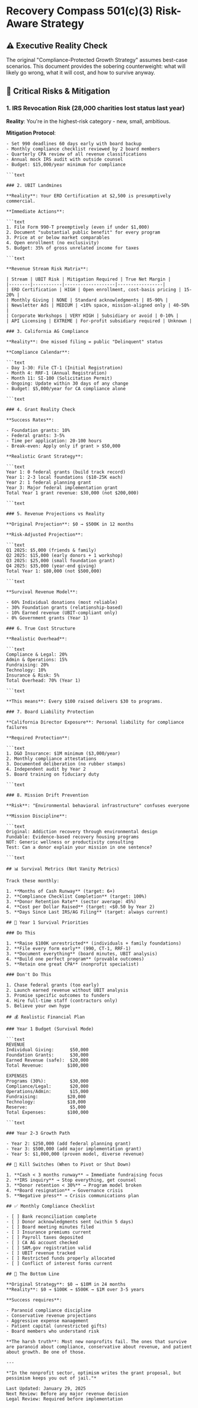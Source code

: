 # Recovery Compass 501(c)(3) Risk-Aware Strategy

## ⚠️ Executive Reality Check

The original "Compliance-Protected Growth Strategy" assumes best-case scenarios. This document provides the sobering counterweight: what will likely go wrong, what it will cost, and how to survive anyway.

## 🚨 Critical Risks & Mitigation

### 1. IRS Revocation Risk (28,000 charities lost status last year)

**Reality**: You're in the highest-risk category - new, small, ambitious.

**Mitigation Protocol**:

```text
- Set 990 deadlines 60 days early with board backup
- Monthly compliance checklist reviewed by 2 board members
- Quarterly CPA review of all revenue classifications
- Annual mock IRS audit with outside counsel
- Budget: $15,000/year minimum for compliance

```text

### 2. UBIT Landmines

**Reality**: Your ERD Certification at $2,500 is presumptively commercial.

**Immediate Actions**:

```text
1. File Form 990-T preemptively (even if under $1,000)
2. Document "substantial public benefit" for every program
3. Price at or below market comparables
4. Open enrollment (no exclusivity)
5. Budget: 35% of gross unrelated income for taxes

```text

**Revenue Stream Risk Matrix**:

| Stream | UBIT Risk | Mitigation Required | True Net Margin |
|--------|-----------|-------------------|-----------------|
| ERD Certification | HIGH | Open enrollment, cost-basis pricing | 15-20% |
| Monthly Giving | NONE | Standard acknowledgments | 85-90% |
| Newsletter Ads | MEDIUM | <10% space, mission-aligned only | 40-50% |
| Corporate Workshops | VERY HIGH | Subsidiary or avoid | 0-10% |
| API Licensing | EXTREME | For-profit subsidiary required | Unknown |

### 3. California AG Compliance

**Reality**: One missed filing = public "Delinquent" status

**Compliance Calendar**:

```text
- Day 1-30: File CT-1 (Initial Registration)
- Month 4: RRF-1 (Annual Registration)
- Month 11: SI-100 (Solicitation Permit)
- Ongoing: Update within 30 days of any change
- Budget: $5,000/year for CA compliance alone

```text

### 4. Grant Reality Check

**Success Rates**:

- Foundation grants: 10%
- Federal grants: 3-5%
- Time per application: 20-100 hours
- Break-even: Apply only if grant > $50,000

**Realistic Grant Strategy**:

```text
Year 1: 0 federal grants (build track record)
Year 1: 2-3 local foundations ($10-25K each)
Year 2: 1 federal planning grant
Year 3: Major federal implementation grant
Total Year 1 grant revenue: $30,000 (not $200,000)

```text

### 5. Revenue Projections vs Reality

**Original Projection**: $0 → $500K in 12 months

**Risk-Adjusted Projection**:

```text
Q1 2025: $5,000 (friends & family)
Q2 2025: $15,000 (early donors + 1 workshop)
Q3 2025: $25,000 (small foundation grant)
Q4 2025: $35,000 (year-end giving)
Total Year 1: $80,000 (not $500,000)

```text

**Survival Revenue Model**:

- 60% Individual donations (most reliable)
- 30% Foundation grants (relationship-based)
- 10% Earned revenue (UBIT-compliant only)
- 0% Government grants (Year 1)

### 6. True Cost Structure

**Realistic Overhead**:

```text
Compliance & Legal: 20%
Admin & Operations: 15%
Fundraising: 20%
Technology: 10%
Insurance & Risk: 5%
Total Overhead: 70% (Year 1)

```text

**This means**: Every $100 raised delivers $30 to programs.

### 7. Board Liability Protection

**California Director Exposure**: Personal liability for compliance failures

**Required Protection**:

```text
1. D&O Insurance: $1M minimum ($3,000/year)
2. Monthly compliance attestations
3. Documented deliberation (no rubber stamps)
4. Independent audit by Year 2
5. Board training on fiduciary duty

```text

### 8. Mission Drift Prevention

**Risk**: "Environmental behavioral infrastructure" confuses everyone

**Mission Discipline**:

```text
Original: Addiction recovery through environmental design
Fundable: Evidence-based recovery housing programs
NOT: Generic wellness or productivity consulting
Test: Can a donor explain your mission in one sentence?

```text

## 📊 Survival Metrics (Not Vanity Metrics)

Track these monthly:

1. **Months of Cash Runway** (target: 6+)
2. **Compliance Checklist Completion** (target: 100%)
3. **Donor Retention Rate** (sector average: 45%)
4. **Cost per Dollar Raised** (target: <$0.50 by Year 2)
5. **Days Since Last IRS/AG Filing** (target: always current)

## 🎯 Year 1 Survival Priorities

### Do This

1. **Raise $100K unrestricted** (individuals + family foundations)
2. **File every form early** (990, CT-1, RRF-1)
3. **Document everything** (board minutes, UBIT analysis)
4. **Build one perfect program** (provable outcomes)
5. **Retain one great CPA** (nonprofit specialist)

### Don't Do This

1. Chase federal grants (too early)
2. Launch earned revenue without UBIT analysis
3. Promise specific outcomes to funders
4. Hire full-time staff (contractors only)
5. Believe your own hype

## 💰 Realistic Financial Plan

### Year 1 Budget (Survival Mode)

```text
REVENUE
Individual Giving:      $50,000
Foundation Grants:      $30,000
Earned Revenue (safe):  $20,000
Total Revenue:         $100,000

EXPENSES
Programs (30%):         $30,000
Compliance/Legal:       $20,000
Operations/Admin:       $15,000
Fundraising:           $20,000
Technology:            $10,000
Reserve:                $5,000
Total Expenses:        $100,000

```text

### Year 2-3 Growth Path

- Year 2: $250,000 (add federal planning grant)
- Year 3: $500,000 (add major implementation grant)
- Year 5: $1,000,000 (proven model, diverse revenue)

## 🚨 Kill Switches (When to Pivot or Shut Down)

1. **Cash < 3 months runway** → Immediate fundraising focus
2. **IRS inquiry** → Stop everything, get counsel
3. **Donor retention < 30%** → Program model broken
4. **Board resignation** → Governance crisis
5. **Negative press** → Crisis communications plan

## ✅ Monthly Compliance Checklist

- [ ] Bank reconciliation complete
- [ ] Donor acknowledgments sent (within 5 days)
- [ ] Board meeting minutes filed
- [ ] Insurance premiums current
- [ ] Payroll taxes deposited
- [ ] CA AG account checked
- [ ] SAM.gov registration valid
- [ ] UBIT revenue tracked
- [ ] Restricted funds properly allocated
- [ ] Conflict of interest forms current

## 🎯 The Bottom Line

**Original Strategy**: $0 → $10M in 24 months
**Reality**: $0 → $100K → $500K → $1M over 3-5 years

**Success requires**:

- Paranoid compliance discipline
- Conservative revenue projections  
- Aggressive expense management
- Patient capital (unrestricted gifts)
- Board members who understand risk

**The harsh truth**: Most new nonprofits fail. The ones that survive are paranoid about compliance, conservative about revenue, and patient about growth. Be one of those.

---

*"In the nonprofit sector, optimism writes the grant proposal, but pessimism keeps you out of jail."*

Last Updated: January 29, 2025
Next Review: Before any major revenue decision
Legal Review: Required before implementation
